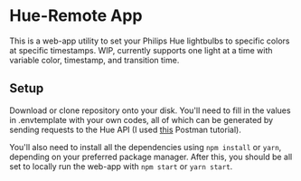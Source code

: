 # Hue-Remote App

This is a web-app utility to set your Philips Hue lightbulbs to specific colors at specific timestamps. WIP, currently supports one light at a time with variable color, timestamp, and transition time.

## Setup

Download or clone repository onto your disk. You'll need to fill in the values in .envtemplate with your own codes, all of which can be generated by sending requests to the Hue API (I used [this](https://gotoguy.blog/2020/05/21/remote-authentication-and-controlling-philips-hue-api-using-postman/) Postman tutorial).

You'll also need to install all the dependencies using `npm install` or `yarn`, depending on your preferred package manager. After this, you should be all set to locally run the web-app with `npm start` or `yarn start`.
